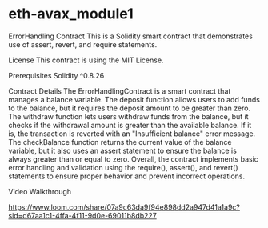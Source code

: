 # eth-avax_module1

ErrorHandling Contract This is a Solidity smart contract that demonstrates use of assert, revert, and require statements.

License This contract is using the MIT License.

Prerequisites Solidity ^0.8.26

Contract Details The ErrorHandlingContract is a smart contract that manages a balance variable. The deposit function allows users to add funds to the balance, but it requires the deposit amount to be greater than zero. The withdraw function lets users withdraw funds from the balance, but it checks if the withdrawal amount is greater than the available balance. If it is, the transaction is reverted with an "Insufficient balance" error message. The checkBalance function returns the current value of the balance variable, but it also uses an assert statement to ensure the balance is always greater than or equal to zero. Overall, the contract implements basic error handling and validation using the require(), assert(), and revert() statements to ensure proper behavior and prevent incorrect operations.

Video Walkthrough

https://www.loom.com/share/07a9c63da9f94e898dd2a947d41a1a9c?sid=d67aa1c1-4ffa-4f11-9d0e-69011b8db227
